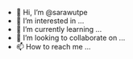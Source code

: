 - 👋 Hi, I’m @sarawutpe
- 👀 I’m interested in ...
- 🌱 I’m currently learning ...
- 💞️ I’m looking to collaborate on ...
- 📫 How to reach me ...

<!---
sarawutpe/sarawutpe is a ✨ special ✨ repository because its `README.md` (this file) appears on your GitHub profile.
You can click the Preview link to take a look at your changes.
--->
